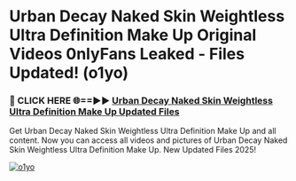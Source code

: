 # Urban Decay Naked Skin Weightless Ultra Definition Make Up Original Videos 0nlyFans Leaked - Files Updated! (o1yo)

<h3>🔴 CLICK HERE 🌐==►► <a href="https://tinyurl.com/yckcrads" rel="nofollow">Urban Decay Naked Skin Weightless Ultra Definition Make Up Updated Files</a></h3>

Get Urban Decay Naked Skin Weightless Ultra Definition Make Up and all content. Now you can access all videos and pictures of Urban Decay Naked Skin Weightless Ultra Definition Make Up. New Updated Files 2025!

[![o1yo](https://i.imgur.com/hpKpOFt.gif)](https://tinyurl.com/yckcrads)
